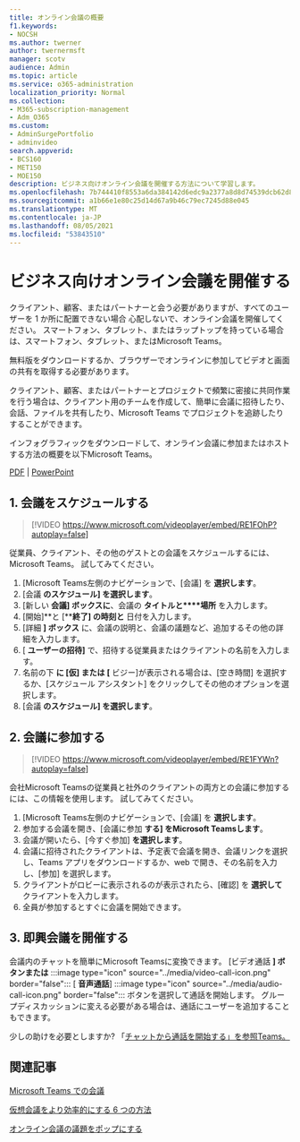 ```yaml
---
title: オンライン会議の概要
f1.keywords:
- NOCSH
ms.author: twerner
author: twernermsft
manager: scotv
audience: Admin
ms.topic: article
ms.service: o365-administration
localization_priority: Normal
ms.collection:
- M365-subscription-management
- Adm_O365
ms.custom:
- AdminSurgePortfolio
- adminvideo
search.appverid:
- BCS160
- MET150
- MOE150
description: ビジネス向けオンライン会議を開催する方法について学習します。
ms.openlocfilehash: 7b744410f8553a6da384142d6edc9a2377a8d8d74539dcb62d8011fdc045e988
ms.sourcegitcommit: a1b66e1e80c25d14d67a9b46c79ec7245d88e045
ms.translationtype: MT
ms.contentlocale: ja-JP
ms.lasthandoff: 08/05/2021
ms.locfileid: "53843510"
---
```

# <a name="host-online-meetings-for-your-business"></a>ビジネス向けオンライン会議を開催する

クライアント、顧客、またはパートナーと会う必要がありますが、すべてのユーザーを 1 か所に配置できない場合 心配しないで、オンライン会議を開催してください。 スマートフォン、タブレット、またはラップトップを持っている場合は、スマートフォン、タブレット、またはMicrosoft Teams。

無料版をダウンロードするか、ブラウザー[](https://support.microsoft.com/office/6d79a648-6913-4696-9237-ed13de64ae3c)でオンラインに[](https://support.microsoft.com/office/1613bb53-f3fa-431e-85a9-d6a91e3468c9)参加してビデオと画面の共有を取得する必要があります。

クライアント、顧客、またはパートナーとプロジェクトで頻繁に密接に共同作業を行う場合は、[](team-with-guests.md)クライアント用のチームを作成して、簡単に会議に招待したり、会話、ファイルを共有したり、Microsoft Teams でプロジェクトを追跡したりすることができます。

インフォグラフィックをダウンロードして、オンライン会議に参加またはホストする方法の概要を以下Microsoft Teams。

[PDF](https://go.microsoft.com/fwlink/?linkid=2078712)  | [PowerPoint](https://go.microsoft.com/fwlink/?linkid=2079515)

## <a name="1-schedule-a-meeting"></a>1. 会議をスケジュールする

> [!VIDEO https://www.microsoft.com/videoplayer/embed/RE1FOhP?autoplay=false]

従業員、クライアント、その他のゲストとの会議をスケジュールするには、Microsoft Teams。 試してみてください。

1. [Microsoft Teams左側のナビゲーションで、[会議] を **選択します**。
1. [会議 **のスケジュール] を選択します**。
1. [新しい **会議] ボックスに**、会議の **タイトルと****場所** を入力します。
1. [開始]**と [****終了] の時刻と** 日付を入力します。
1. [詳細 **] ボックス** に、会議の説明と、会議の議題など、追加するその他の詳細を入力します。
1. [ **ユーザーの招待]** で、招待する従業員またはクライアントの名前を入力します。
1. 名前の下 **に [仮] または** **[** ビジー]が表示される場合は、[空き時間] を選択するか、[スケジュール アシスタント] をクリックしてその他のオプションを選択します。
1. [会議 **のスケジュール] を選択します**。

## <a name="2-join-a-meeting"></a>2. 会議に参加する

> [!VIDEO https://www.microsoft.com/videoplayer/embed/RE1FYWn?autoplay=false]

会社Microsoft Teamsの従業員と社外のクライアントの両方との会議に参加するには、この情報を使用します。 試してみてください。

1. [Microsoft Teams左側のナビゲーションで、[会議] を **選択します**。
1. 参加する会議を開き、[会議に参加 **する] をMicrosoft Teamsします**。
1. 会議が開いたら、[今すぐ参加] **を選択します**。
1. 会議に招待されたクライアントは、予定表で会議を開き、会議リンクを選択し、Teams アプリをダウンロードするか、web で開き、その名前を入力し、[参加] を選択します。
1. クライアントがロビーに表示されるのが表示されたら、[確認] を **選択して** クライアントを入力します。
1. 全員が参加するとすぐに会議を開始できます。
 
## <a name="3-have-an-impromptu-meeting"></a>3. 即興会議を開催する

会議内のチャットを簡単にMicrosoft Teamsに変換できます。 [ビデオ通話 **] ボタンまたは** :::image type="icon" source="../media/video-call-icon.png" border="false"::: [ **音声通話**] :::image type="icon" source="../media/audio-call-icon.png" border="false"::: ボタンを選択して通話を開始します。 グループディスカッションに変える必要がある場合は、通話にユーザーを追加することもできます。

少しの助けを必要としますか? 「[チャットから通話を開始する」を参照Teams。](https://support.microsoft.com/office/f5138c9d-df4c-43d8-9cf6-53400c1a7798)

## <a name="related-articles"></a>関連記事

[Microsoft Teams での会議](/microsoftteams/tutorial-meetings-in-teams)

[仮想会議をより効率的にする 6 つの方法](https://products.office.com/en-us/business/articles/6-ways-to-make-virtual-meetings-more-efficient)

[オンライン会議の議題をポップにする](https://products.office.com/en-us/business/articles/6-ways-to-make-your-online-meeting-agendas-pop)